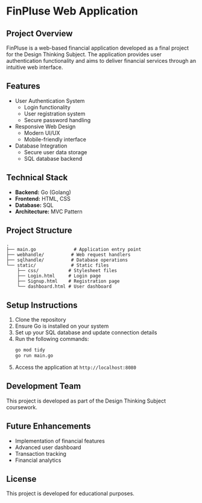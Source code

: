 # FinPluse Web Application

## Project Overview
FinPluse is a web-based financial application developed as a final project for the Design Thinking Subject. The application provides user authentication functionality and aims to deliver financial services through an intuitive web interface.

## Features
- User Authentication System
  - Login functionality
  - User registration system
  - Secure password handling
- Responsive Web Design
  - Modern UI/UX
  - Mobile-friendly interface
- Database Integration
  - Secure user data storage
  - SQL database backend

## Technical Stack
- **Backend:** Go (Golang)
- **Frontend:** HTML, CSS
- **Database:** SQL
- **Architecture:** MVC Pattern

## Project Structure
```
.
├── main.go              # Application entry point
├── webhandle/          # Web request handlers
├── sqlhandle/          # Database operations
└── static/             # Static files
    ├── css/           # Stylesheet files
    ├── Login.html     # Login page
    ├── Signup.html    # Registration page
    └── dashboard.html # User dashboard
```

## Setup Instructions
1. Clone the repository
2. Ensure Go is installed on your system
3. Set up your SQL database and update connection details
4. Run the following commands:
   ```bash
   go mod tidy
   go run main.go
   ```
5. Access the application at `http://localhost:8080`

## Development Team
This project is developed as part of the Design Thinking Subject coursework.

## Future Enhancements
- Implementation of financial features
- Advanced user dashboard
- Transaction tracking
- Financial analytics

## License
This project is developed for educational purposes.
